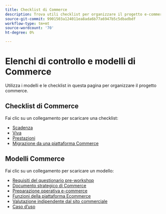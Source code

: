```yaml
---
title: Checklist di Commerce
description: Trova utili checklist per organizzare il progetto e-commerce.
source-git-commit: 9901503a124011ea8ada6b77a6947b5c5dbadbdf
workflow-type: tm+mt
source-wordcount: '70'
ht-degree: 0%

---
```



# Elenchi di controllo e modelli di Commerce

Utilizza i modelli e le checklist in questa pagina per organizzare il progetto commerce.

## Checklist di Commerce

Fai clic su un collegamento per scaricare una checklist:

- [Scadenza](../../assets/playbooks/checklists/maturity.pptx)
- [Viva](../../assets/playbooks/checklists/go-live.pptx)
- [Prestazioni](../../assets/playbooks/checklists/performance.pptx)
- [Migrazione da una piattaforma Commerce](../../assets/playbooks/checklists/commerce-platform-migration.pptx)

## Modelli Commerce

Fai clic su un collegamento per scaricare un modello:

- [Requisiti del questionario pre-workshop](../../assets/playbooks/templates/requirements-questionnaire.pptx)
- [Documento strategico di Commerce](../../assets/playbooks/templates/commerce-strategy-document.pptx)
- [Preparazione operativa e-commerce](../../assets/playbooks/templates/ecommerce-operational-readiness.pptx)
- [Funzioni della piattaforma Ecommerce](../../assets/playbooks/templates/ecommerce-platform-features.pptx)
- [Valutazione indipendente dal sito commerciale](../../assets/playbooks/templates/merchant-self-site-assessment.pptx)
- [Caso d’uso](../../assets/playbooks/templates/use-case.pptx)